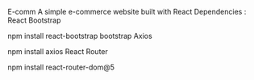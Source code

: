 E-comm
A simple e-commerce website built with React
Dependencies :
React Bootstrap

npm install react-bootstrap bootstrap
Axios

npm install axios
React Router

npm install react-router-dom@5
